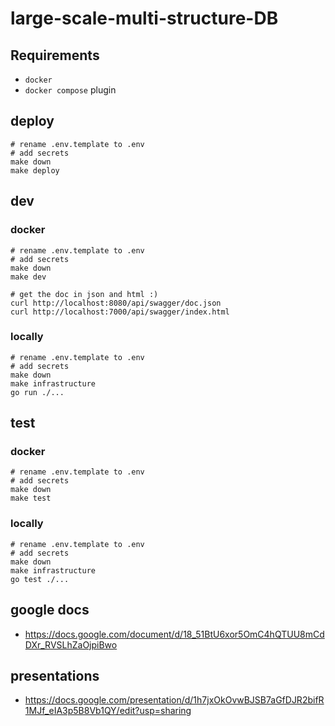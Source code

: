 # large-scale-multi-structure-DB

## Requirements

- `docker`
- `docker compose` plugin

## deploy

```shell
# rename .env.template to .env
# add secrets
make down
make deploy
```

## dev

### docker

```shell
# rename .env.template to .env
# add secrets
make down
make dev

# get the doc in json and html :)
curl http://localhost:8080/api/swagger/doc.json
curl http://localhost:7000/api/swagger/index.html
```

### locally

```shell
# rename .env.template to .env
# add secrets
make down
make infrastructure
go run ./...
```

## test

### docker

```shell
# rename .env.template to .env
# add secrets
make down
make test
```

### locally

```shell
# rename .env.template to .env
# add secrets
make down
make infrastructure
go test ./...
```




## google docs

- https://docs.google.com/document/d/18_51BtU6xor5OmC4hQTUU8mCdDXr_RVSLhZaOjpiBwo

## presentations

- https://docs.google.com/presentation/d/1h7jxOkOvwBJSB7aGfDJR2bifR1MJf_eIA3p5B8Vb1QY/edit?usp=sharing